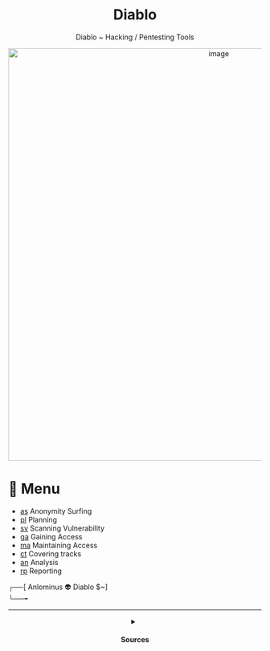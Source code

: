 <div align="center">

# Diablo
Diablo ~ Hacking / Pentesting Tools

<img width="822" alt="image" src="https://user-images.githubusercontent.com/51442719/169499979-01bff027-ed81-47f9-9663-2ba13a21b2fe.png">

  
  </div>

# 📜 Menu

- [as]() Anonymity Surfing
- [pl]() Planning
- [sv]() Scanning Vulnerability
- [ga]() Gaining Access
- [ma]() Maintaining Access
- [ct]() Covering tracks
- [an]() Analysis
- [rp]() Reporting

┌──[ Anlominus 👽 Diablo $~]  
└──╼  


---

<details>
  <summary align="center">
    <h4> Sources </h4>
  </summary>
  
  - Tools:
    - [HacKing](https://github.com/Anlominus/HacKing)
    - [PenTest](https://github.com/Anlominus/PenTest)
    - [LALIN](https://github.com/screetsec/LALIN)

  - Cheat Sheets:
    - [CheatSheets](https://github.com/Anlominus/CheatSheets)
  
  
</details>
    

